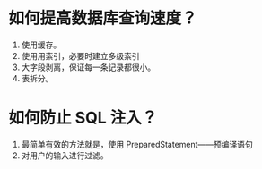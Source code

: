 # 如何提高数据库查询速度？
1. 使用缓存。
2. 使用用索引，必要时建立多级索引
3. 大字段剥离，保证每一条记录都很小。
4. 表拆分。

# 如何防止 SQL 注入？
1. 最简单有效的方法就是，使用 PreparedStatement——预编译语句
2. 对用户的输入进行过滤。
